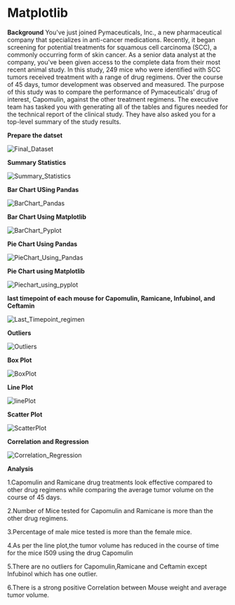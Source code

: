 # Matplotlib
**Background**
You've just joined Pymaceuticals, Inc., a new pharmaceutical company that specializes in anti-cancer medications. Recently, it began screening for potential treatments for squamous cell carcinoma (SCC), a commonly occurring form of skin cancer.
As a senior data analyst at the company, you've been given access to the complete data from their most recent animal study. In this study, 249 mice who were identified with SCC tumors received treatment with a range of drug regimens. Over the course of 45 days, tumor development was observed and measured. The purpose of this study was to compare the performance of Pymaceuticals’ drug of interest, Capomulin, against the other treatment regimens.
The executive team has tasked you with generating all of the tables and figures needed for the technical report of the clinical study. They have also asked you for a top-level summary of the study results.

**Prepare the datset**

![Final_Dataset](https://user-images.githubusercontent.com/112193116/196054206-bf703c9a-9bc2-4875-a1e4-3ec5046f6247.png)

**Summary Statistics**

![Summary_Statistics](https://user-images.githubusercontent.com/112193116/196054217-543b87f5-4256-4e1f-94ca-33a3911d583b.png)

**Bar Chart USing Pandas**

![BarChart_Pandas](https://user-images.githubusercontent.com/112193116/196054202-1ce2768f-affd-4728-86cc-1db742814688.png)

**Bar Chart Using Matplotlib**

![BarChart_Pyplot](https://user-images.githubusercontent.com/112193116/196054203-97dc38d7-e7bb-425b-897f-c0b3259e06d9.png)

**Pie Chart Using Pandas**

![PieChart_Using_Pandas](https://user-images.githubusercontent.com/112193116/196054211-65cbdd8f-9375-490c-bd81-bfa566105458.png)

**Pie Chart using Matplotlib**

![Piechart_using_pyplot](https://user-images.githubusercontent.com/112193116/196054213-b2becec3-aad2-458d-bd1a-839a41be363b.png)

**last timepoint of each mouse for Capomulin, Ramicane, Infubinol, and Ceftamin**

![Last_Timepoint_regimen](https://user-images.githubusercontent.com/112193116/196054207-1e090f2e-b3ea-43ba-9b94-1117321df704.png)

**Outliers**

![Outliers](https://user-images.githubusercontent.com/112193116/196055354-b8ad16f9-734d-42d5-b9c8-3103c9474494.png)

**Box Plot**

![BoxPlot](https://user-images.githubusercontent.com/112193116/196054204-dccdc0ed-d5c9-4479-b328-c36a492724f7.png)

**Line Plot**

![linePlot](https://user-images.githubusercontent.com/112193116/196054209-7582d628-9792-4de4-9e8e-686b91aa56b0.png)

**Scatter Plot**

![ScatterPlot](https://user-images.githubusercontent.com/112193116/196054216-0368b1a8-e6c4-43cb-8622-6df4b47fcae6.png)

**Correlation and Regression**

![Correlation_Regression](https://user-images.githubusercontent.com/112193116/196054205-1d5d9645-31cc-485e-bb44-f17295669bbc.png)

**Analysis**

1.Capomulin and Ramicane drug treatments look effective compared to other drug regimens while comparing the average tumor volume on the course of 45 days.

2.Number of Mice tested for Capomulin and Ramicane is more than the other drug regimens.

3.Percentage of male mice tested is more than the female mice.

4.As per the line plot,the tumor volume has reduced in the course of time for the mice l509 using the drug Capomulin

5.There are no outliers for Capomulin,Ramicane and Ceftamin except Infubinol which has one outlier.

6.There is a strong positive Correlation between Mouse weight and average tumor volume.
